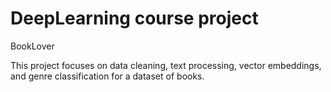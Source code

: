 # DeepLearning course project
BookLover

This project focuses on data cleaning, text processing, vector embeddings, and genre classification for a dataset of books.
